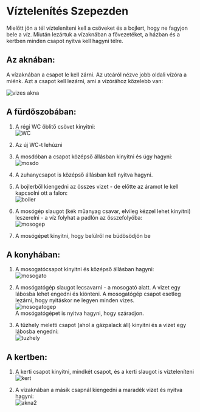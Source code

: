 # Víztelenítés Szepezden

Mielőtt jön  a tél vízteleníteni kell a csöveket és a bojlert, hogy  ne fagyjon bele a víz. Miután lezártuk a vízaknában a fővezetéket, a házban és a kertben minden csapot nyitva kell hagyni télre.

## Az aknában:

A vízaknában a csapot le kell zárni. Az utcáról nézve jobb oldali vízóra a miénk. Azt a csapot kell lezárni, ami a vízórához közelebb van:

![vizes akna](akna1.jpg)

## A fürdőszobában:

1. A régi WC öblitő csövet kinyitni:  
![WC](wcregi.jpg)

2. Az új WC-t lehúzni

3. A mosdóban a csapot középső állásban kinyitni és úgy hagyni:  
![mosdo](mosdo.jpg)

4. A zuhanycsapot is középső állásban kell nyitva hagyni.

5. A bojlerből kiengedni az összes vizet - de előtte az áramot le kell kapcsolni ott a falon:  
![boiler](boiler.jpg)

6. A mosógép slaugot (kék műanyag csavar, elvileg kézzel lehet kinyítni) leszerelni - a víz folyhat a padlón az összefolyóba:  
![mosogep](mosogep.jpg)

7. A mosógépet kinyitni, hogy belülről ne büdösödjön be

## A konyhában:

1. A mosogatócsapot kinyitni és középső állásban hagyni:  
![mosogato](mosogato.jpg)

2. A mosógatógép slaugot lecsavarni - a mosogató alatt. A vizet egy lábosba lehet engedni és kiönteni. A mosogatógép csapot esetleg lezárni, hogy nyitáskor ne legyen minden vizes.  
![mosogatogep](mosogatogep.jpg)  
A mosógatógépet is nyitva hagyni, hogy száradjon.

3. A tűzhely meletti csapot (ahol a gázpalack áll) kinyitni és a vizet egy lábosba engedni:  
![tuzhely](tuzhely.jpg)


## A kertben:

1. A kerti csapot kinyitni, mindkét csapot, és a kerti slaugot is vízteleníteni  
![kert](kert.jpg)

2. A vízaknában a másik csapnál kiengedni a maradék vizet és nyitva hagyni:  
![akna2](akna2.jpg)
